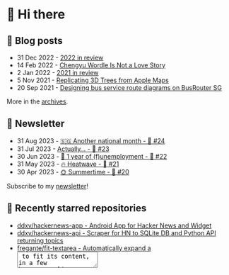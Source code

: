 # 👋 Hi there

## 📝 Blog posts

<!-- feed start -->
- 31 Dec 2022 - [2022 in review](https://cheeaun.com/blog/2022/12/2022-in-review/)
- 14 Feb 2022 - [Chengyu Wordle Is Not a Love Story](https://cheeaun.com/blog/2022/02/chengyu-wordle-is-not-a-love-story/)
- 2 Jan 2022 - [2021 in review](https://cheeaun.com/blog/2022/01/2021-in-review/)
- 5 Nov 2021 - [Replicating 3D Trees from Apple Maps](https://cheeaun.com/blog/2021/11/replicating-3d-trees-apple-maps/)
- 20 Sep 2021 - [Designing bus service route diagrams on BusRouter SG](https://cheeaun.com/blog/2021/09/bus-service-route-diagrams-busrouter-sg/)
<!-- feed end -->

More in the [archives](https://cheeaun.com/blog/archives/).

## 📰 Newsletter

<!-- newsletter start -->
- 31 Aug 2023 - [🇸🇬 Another national month - 🥫 #24](https://cheeaun.substack.com/p/another-national-month-24)
- 31 Jul 2023 - [Actually… - 🥫 #23](https://cheeaun.substack.com/p/actually-23)
- 30 Jun 2023 - [🎂 1 year of (f)unemployment - 🥫 #22](https://cheeaun.substack.com/p/1-year-of-funemployment-22)
- 31 May 2023 - [🔥 Heatwave - 🥫 #21](https://cheeaun.substack.com/p/heatwave-21)
- 30 Apr 2023 - [🌞 Summertime - 🥫 #20](https://cheeaun.substack.com/p/summertime-20)
<!-- newsletter end -->

Subscribe to my [newsletter](https://cheeaun.substack.com/)!

## 🌟 Recently starred repositories

<!-- starred repos start -->
- [ddxv/hackernews-app - Android App for Hacker News and Widget](https://github.com/ddxv/hackernews-app)
- [ddxv/hackernews-api - Scraper for HN to SQLite DB and Python API returning topics](https://github.com/ddxv/hackernews-api)
- [fregante/fit-textarea - Automatically expand a <textarea> to fit its content, in a few bytes](https://github.com/fregante/fit-textarea)
- [fregante/text-field-edit - Insert text in a <textarea> and <input> (supports Firefox and Undo)](https://github.com/fregante/text-field-edit)
- [fregante/indent-textarea - Add editor-like tab-to-indent functionality to <textarea>, in a few bytes](https://github.com/fregante/indent-textarea)
- [dahlia/iso639-1 - Type-safe ISO 639-1 language code (a.k.a. two-letter codes) for TypeScript](https://github.com/dahlia/iso639-1)
- [denoland/dnt - Deno to npm package build tool.](https://github.com/denoland/dnt)
- [polarsys/b612 - Eclipse B612](https://github.com/polarsys/b612)
- [nuejs/nuejs - Build user interfaces with 10x less code. Alternative to React, Vue, and Svelte](https://github.com/nuejs/nuejs)
- [WrathChaos/react-native-apple-card-views - Customizable and perfect clone of Apple, App Store Card Views for React Native.](https://github.com/WrathChaos/react-native-apple-card-views)
- [oddbird/css-anchor-positioning - Polyfill for CSS Anchor Positioning](https://github.com/oddbird/css-anchor-positioning)
- [infinitered/flame - Flame AI: CLI for Interactive AI-Powered React Native Upgrades](https://github.com/infinitered/flame)
- [askides/react-plock - The 1kB Masonry Grid for React.](https://github.com/askides/react-plock)
- [ascorbic/unpic-placeholder - Pure-CSS image placeholders](https://github.com/ascorbic/unpic-placeholder)
- [hfg-gmuend/openmoji - Open source emojis for designers, developers and everyone else!](https://github.com/hfg-gmuend/openmoji)
<!-- starred repos end -->

See more of [my starred repos](https://github.com/stars/cheeaun/).
